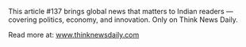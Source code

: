 This article #137 brings global news that matters to Indian readers — covering politics, economy, and innovation. Only on Think News Daily.

Read more at: www.thinknewsdaily.com